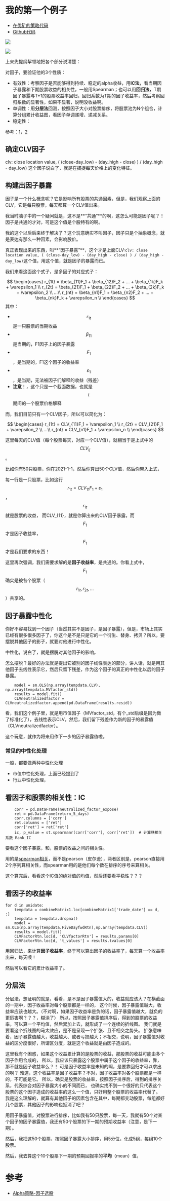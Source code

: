 # 我的第一个例子

- [在优矿的策略代码](https://uqer.datayes.com/v3/community/share/61b170f3d6558d0110442baa)
- [Github代码](https://github.com/piginzoo/sandbox/blob/v1/quant/%E6%88%91%E7%9A%84%E5%AD%A6%E4%B9%A0%E4%BE%8B%E5%AD%90.py)


![](https://resource.shangmayuan.com/droxy-blog/2019/12/04/14f114fb402c43da815ffa76e2a72a15-2.png)

![](https://pic.jg.com.cn/img/pinggu/e07ed41db868747470733a2f2f706963342e7a68696d672e636f6d2f38302f76322d30613635393764656137386337336330393434643963303566663839306463375f68642e6a7067d1f544d5d1.jpg)

上来先提纲挈领地把各个部分说清楚：

对因子，要验证他的3个性质：
- 有效性：考察因子是否能够得到持续、稳定的alpha收益，用**IC法**，看当期因子暴露和下期股票收益的相关性，一般用Spearman；也可以用**回归法**，T期因子暴露与T+1的股票收益率回归，回归系数为T期的因子收益率，然后考察回归系数的显著性，如果不显著，说明没收益啊。
- 单调性：用**分层法**回测，按照因子大小对股票排序，将股票池为N个组合，计算分组累计收益图，看因子单调递增、递减关系。
- 稳定性：

参考：[1](https://www.shangmayuan.com/a/118d3cb632654637b7688a3a.html)，[2](https://bbs.pinggu.org/thread-6947014-1-1.html)

## 确定CLV因子

clv: close location value, ( (close-day_low) - (day_high - close) ) / (day_high - day_low)
这个因子说白了，就是在捕捉每天价格上的变化特征。


## 构建出因子暴露

因子是一个什么概念呢？它是影响所有股票的共通因素，但是，我们观察上面的CLV，它是每只股票，每天都算一个CLV值出来。

我当时脑子中的一个疑问就是，这不是**“共通”**的啊，这怎么可能是因子呢？！因子是共通的才对，可是这个值是个股特有的啊。

我的这个以后后来终于解决了？这个玩意确实不叫因子，因子只是个抽象概念，就是表达有那么一种因素，会影响股价。

真正表现出来的东西，叫**“因子暴露”**，这个才是上面CLV:`clv: close location value, ( (close-day_low) - (day_high - close) ) / (day_high - day_low)`这个值，用这个值，就是因子的暴露而已。

我们来看这面这个式子，是多因子的对应式子：

$$
\begin{cases}
r_{1t} = \beta_{11}F_1 + \beta_{12}F_2 + ... + \beta_{1k}F_k  + \varepsilon_1 \\ 
r_{2t} = \beta_{21}F_1 + \beta_{22}F_2 + ... + \beta_{2k}F_k  + \varepsilon_2 \\
...\\
r_{nt} = \beta_{n1}F_1 + \beta_{n2}F_2 + ... + \beta_{nk}F_k  + \varepsilon_n \\
\end{cases}
$$
其中：
- $$r_{1t}$$是一只股票的当期收益
- $$\beta_{11}$$是当期的，F1因子上的因子暴露
- $$F_1$$，是当期的，F1这个因子的收益率
- $$\varepsilon_1$$，是当期，无法被因子们解释的收益（残差）
- **注意**！，这个只是一个截面数据，也就是$$t$$期间的一个股票价格解释

而，我们目前只有一个CLV因子，所以可以简化为：

$$
\begin{cases}
r_{1t} = CLV_{11}F_1 + \varepsilon_1 \\ 
r_{2t} = CLV_{21}F_1 + \varepsilon_2 \\
...\\
r_{nt} = CLV_{n1}F_1 + \varepsilon_n \\
\end{cases}
$$

这里每天的CLV值（每个股票每天，对应一个CLV值），就相当于是上式中的$$CLV_{ij}$$。

比如你有50只股票，你在2021-1-1，然后你算出50个CLV值，然后你带入上式，

每一行是一只股票，比如这行$$r_{1t} = CLV_{11}F_1 + \varepsilon_1$$，$$r_{1t}$$就是股票的收益，
而CLV_{11}，就是你算出来的CLV因子暴露，而$$F_1$$才是因子收益率，$$F_1$$才是我们要求的东西！

这里再次强调，我们需要求解的是**因子收益率**，是共通的。你看上式中，$$F_1$$确实是被各个股票（$$r_{1t},r_{2t},...$$）共享的。

## 因子暴露中性化

你好不容易找到一个因子（当然其实不是因子，是因子暴露），但是，市场上其实已经有很多很多因子了，你这个是不是只是它的一个衍生、替身、拷贝？所以，要摆脱其他因子的影子，就要对他进行中性化。

中性化，说白了，就是摆脱对其他因子的影响。

怎么摆脱？最好的办法就是提出它被别的因子线性表达的部分，讲人话，就是用其他因子去线性表示它，然后只留下残差，作为这个因子的真正的中性化以后的因子暴露。

```
    model = sm.OLS(np.array(tempdata.CLV), np.array(tempdata.MVfactor_std))
    results = model.fit()
    CLVneutralizedfactor = CLVneutralizedfactor.append(pd.DataFrame(results.resid))
```

看，我们这个例子里，就是用市值因子（MVfactor_std，有个_std后缀是因为做了标准化了），去线性表示CLV，然后，我们留下残差作为新的因子的暴露值（CLVneutralizedfactor）。

这个玩意，就作为将来用作下一步的因子暴露值啦。

### 常见的中性化处理

一般，都要做两种中性化处理
- 市值中性化处理，上面已经提到了
- 行业中性化处理，

## 看因子和股票的相关性：IC

```
    corr = pd.DataFrame(neutralized_factor_expose)
    ret = pd.DataFrame(return_5_days)
    corr.columns = ['corr']
    ret.columns = ['ret']
    corr['ret'] = ret['ret']
	ic, p_value = st.spearmanr(corr['corr'], corr['ret'])  # 计算秩相关系数 Rank_IC
```
要看这个因子暴露，和，股票的收益之间的相关性。

用的是[spearman相关](https://www.cnblogs.com/zhangchaoyang/articles/2631907.html)，而不是pearson（皮尔逊），两者区别是，pearson直接用2个序列算相关性，而spearman用的是他们每个数在排序的序号来算相关。

这个算完后，看看这个IC值的绝对值的均值，然后还要看平稳性？？？

## 看因子的收益率

```
for d in unidate:
    tempdata = combineMatrix1.loc[combineMatrix1['trade_date'] == d, :]
    tempdata = tempdata.dropna()
    model = sm.OLS(np.array(tempdata.FiveDayfwdRtn),np.array(tempdata.CLV))
    results = model.fit()
    CLVFactorRtn.loc[d, 'CLVfactorRtn'] = results.params[0]
    CLVFactorRtn.loc[d, 't_values'] = results.tvalues[0]
```

用回归法，来计算**因子收益率**，终于可以算出因子的收益率了，每天算一个收益率出来，每天噢！

然后可以看它的累计收益率了。

## 分层法

分层法，想证明的就是，看看，是不是因子暴露值大的，收益就应该大？在横截面的一期中，因子收益率对每个股票都是一样的，
这个时候，因子暴露值越大，收益率应该也越大。（不对啊，如果因子收益率是负的话，因子暴露值越大，就负的更厉害啊？？？，糊涂了）
所以，按照因子暴露值排序后，得到的股票的收益率，可以算一个平均值，然后累加上去，就形成了一个连续的折线图。
我们就是要看这个折线图的马太效应，是不是呈现一个扩张、且不相交之势头。
扩张意味着，因子暴露值越大，收益越大、或者亏损越大；不相交，说明，因子暴露值对收益的区分度很好，所谓区分度，就是这个收益就是由因子造成的。

这里我有个困惑，如果这个收益累计算的是股票的收益，那股票的收益可能由多个因子作用合成的，
所以，我应该只暴露这个股票中属于这个因子的收益率，靠，那不就是因子收益率么？！
可是因子收益率是未知的啊，是要靠回归才可以求出的啊？
难道，这个收益率是因子收益率？不对，因子收益率对各个股票都是一样的，不可能是它。
所以，确实是股票的收益率，按照因子排序后，得到的排序关系，代表综合对因子暴露大小的不同而已，
也确实找不到一个很好的只代表这个股票的这个因子造成的收益率的这么一个值，只好用整个股票的收益率代替了。
我是这么理解的，就算有其他因子的因素包含在其中，每期都变动股票，每组都好几个股票，其他因子的影响也抵消了吧？

用因子暴露值，对股票进行排序，比如我有50只股票，每一天，我就有50个对某个因子的因子暴露值，我还有50个股票的下一期的预期收益率（注意，是下一期）。

然后，我把这50个股票，按照因子暴露大小排序，用5分位，化成5组，每组10个股票。

然后，我去算这个10个股票下一期的预期回报率的**平均**（mean）值，


# 参考

- [Alpha策略-因子选股](https://www.bilibili.com/video/BV1wE41147V7?p=11)